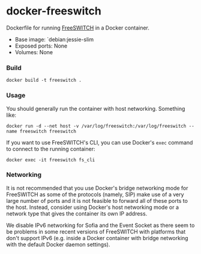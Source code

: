 # docker-freeswitch

Dockerfile for running [FreeSWITCH](https://freeswitch.org) in a Docker container.

* Base image: `debian:jessie-slim
* Exposed ports: None
* Volumes: None


### Build
```
docker build -t freeswitch .
```

### Usage
You should generally run the container with host networking. Something like:
```
docker run -d --net host -v /var/log/freeswitch:/var/log/freeswitch --name freeswitch freeswitch
```

If you want to use FreeSWITCH's CLI, you can use Docker's `exec` command to connect to the running container:
```
docker exec -it freeswitch fs_cli
```

### Networking
It is not recommended that you use Docker's bridge networking mode for FreeSWITCH as some of the protocols (namely, SIP) make use of a very large number of ports and it is not feasible to forward all of these ports to the host. Instead, consider using Docker's host networking mode or a network type that gives the container its own IP address.

We disable IPv6 networking for Sofia and the Event Socket as there seem to be problems in some recent versions of FreeSWITCH with platforms that don't support IPv6 (e.g. inside a Docker container with bridge networking with the default Docker daemon settings).
